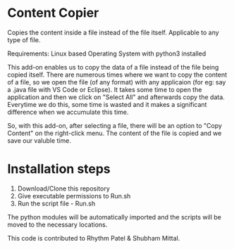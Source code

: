 # Content Copier

Copies the content inside a file instead of the file itself. Applicable to any type of file.

Requirements: Linux based Operating System with python3 installed

This add-on enables us to copy the data of a file instead of the file being copied itself. 
There are numerous times where we want to copy the content of a file, so we open the file (of any format) with any applicaion (for eg: say a .java file with VS Code or Eclipse). It takes some time to open the application and then we click on "Select All" and afterwards copy the data. Everytime we do this, some time is wasted and it makes a significant difference when we accumulate this time.

So, with this add-on, after selecting a file, there will be an option to "Copy Content" on the right-click menu. The content of the file is copied and we save our valuble time.

# Installation steps

1) Download/Clone this repository
2) Give executable permissions to Run.sh
3) Run the script file - Run.sh

The python modules will be automatically imported and the scripts will be moved to the necessary locations.

This code is contributed to Rhythm Patel & Shubham Mittal.
